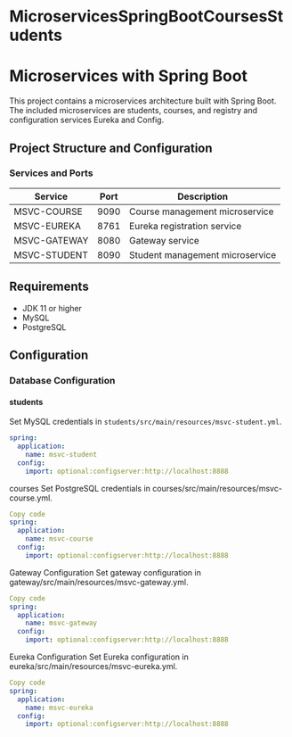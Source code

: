 # MicroservicesSpringBootCoursesStudents
# Microservices with Spring Boot

This project contains a microservices architecture built with Spring Boot. The included microservices are students, courses, and registry and configuration services Eureka and Config.

## Project Structure and Configuration

### Services and Ports

| Service       | Port | Description                          |
| --------------|------|--------------------------------------|
| MSVC-COURSE   | 9090 | Course management microservice       |
| MSVC-EUREKA   | 8761 | Eureka registration service          |
| MSVC-GATEWAY  | 8080 | Gateway service                      |
| MSVC-STUDENT  | 8090 | Student management microservice      |

## Requirements

- JDK 11 or higher
- MySQL
- PostgreSQL

## Configuration

### Database Configuration

#### students

Set MySQL credentials in `students/src/main/resources/msvc-student.yml`.

```yaml
spring:
  application:
    name: msvc-student
  config:
    import: optional:configserver:http://localhost:8888
```
courses
Set PostgreSQL credentials in courses/src/main/resources/msvc-course.yml.

```yaml
Copy code
spring:
  application:
    name: msvc-course
  config:
    import: optional:configserver:http://localhost:8888
```

Gateway Configuration
Set gateway configuration in gateway/src/main/resources/msvc-gateway.yml.

``` yaml
Copy code
spring:
  application:
    name: msvc-gateway
  config:
    import: optional:configserver:http://localhost:8888
```
Eureka Configuration
Set Eureka configuration in eureka/src/main/resources/msvc-eureka.yml.

```yaml
Copy code
spring:
  application:
    name: msvc-eureka
  config:
    import: optional:configserver:http://localhost:8888
```
